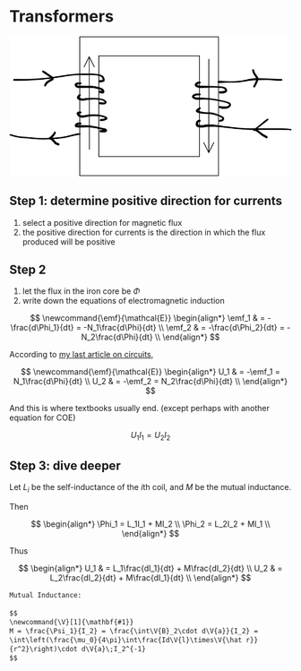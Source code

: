 # Transformers

![transformer](../images/transformer.svg)

## Step 1: determine positive direction for currents

1. select a positive direction for magnetic flux
2. the positive direction for currents is the direction in which the flux produced will be positive

## Step 2

1. let the flux in the iron core be $\Phi$
2. write down the equations of electromagnetic induction

$$
\newcommand{\emf}{\mathcal{E}}
\begin{align*}
    \emf_1 & = -\frac{d\Phi_1}{dt} = -N_1\frac{d\Phi}{dt} \\
    \emf_2 & = -\frac{d\Phi_2}{dt} = -N_2\frac{d\Phi}{dt} \\
\end{align*}
$$

According to [my last article on circuits](./circuits.md),

$$
\newcommand{\emf}{\mathcal{E}}
\begin{align*}
    U_1 & = -\emf_1 = N_1\frac{d\Phi}{dt} \\
    U_2 & = -\emf_2 = N_2\frac{d\Phi}{dt} \\
\end{align*}
$$

And this is where textbooks usually end. (except perhaps with another equation for COE)

$$
U_1I_1 = U_2I_2
$$

## Step 3: dive deeper

Let $L_i$ be the self-inductance of the $i$th coil, and $M$ be the mutual inductance.

Then

$$
\begin{align*}
    \Phi_1 = L_1I_1 + MI_2 \\
    \Phi_2 = L_2I_2 + MI_1 \\
\end{align*}
$$

Thus 

$$
\begin{align*}
    U_1 & = L_1\frac{dI_1}{dt} + M\frac{dI_2}{dt} \\
    U_2 & = L_2\frac{dI_2}{dt} + M\frac{dI_1}{dt} \\
\end{align*}
$$

```{note}
Mutual Inductance:

$$
\newcommand{\V}[1]{\mathbf{#1}}
M = \frac{\Psi_1}{I_2} = \frac{\int\V{B}_2\cdot d\V{a}}{I_2} = \int\left(\frac{\mu_0}{4\pi}\int\frac{Id\V{l}\times\V{\hat r}}{r^2}\right)\cdot d\V{a}\;I_2^{-1}
$$
```

